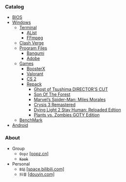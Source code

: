 ### Catalog
- [BIOS](/bios.md)
- [Windows](/windows/windows.md)
  - [Terminal](/windows/terminal.md)
    - [AList](/terminal/alist.md)
    - [FFmpeg](/terminal/ffmpeg.md)
  - [Clash Verge](/windows/clash-verge.md)
  - [Program Files](/windows/program-files.md)
    - [Bangumi](/windows/program-files/bangumi.md)
    - [Adobe](/windows/program-files/adobe.md)
  - [Games](/windows/games/games.md)
    - [BoosterX](/windows/games/boosterx.md)
    - [Valorant](/windows/games/valorant.md)
    - [CS 2](/windows/games/cs-2/cs-2.md)
    - [Repack](/windows/games/repack/repack.md)
      - [Ghost of Tsushima DIRECTOR'S CUT](/windows/games/repack/ghost-of-tsushima-director's-cut.md)
      - [Son Of The Forest](/windows/games/repack/sons-of-the-forest.md)
      - [Marvel’s Spider-Man: Miles Morales](/windows/games/repack/marvel's-spider-man-miles-morales.md)
      - [Crysis 3 Remastered](/windows/games/repack/crysis-3-remastered.md)
      - [Dying Light 2 Stay Human: Reloaded Edtion](/windows/games/repack/dying-light-2-stay-human-reloaded-edtion.md.md)
      - [Plants vs. Zombies GOTY Edition](/windows/games/repack/plants-vs.-zombies-goty-detion.md)
  - [BenchMark](/windows/benchmark/benchmark.md)
- [Android](/android/android.md)

### About
* Group
  * `Oopz` [[oopz.cn]](https://oopz.cn/i/jMbLMT)
  * ~~`Kook`~~
* Personal
  * `B站` [[space.bilibili.com]](https://space.bilibili.com/13790079)
  * `抖音` [[douyin.com]](https://www.douyin.com/user/MS4wLjABAAAAUP1PTicjItw9J-CVLw0JiNEQyY3arAWKl3IFfxYSy94)
